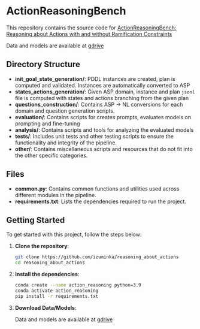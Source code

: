 
# ActionReasoningBench
This repository contains the source code for [ActionReasoningBench: Reasoning about Actions with and without Ramification Constraints](https://arxiv.org/pdf/2406.04046)

Data and models are available at [gdrive](https://drive.google.com/drive/folders/1HzDsG9_xS6u0Kb60-aVexIi7JTt12Ih6?usp=sharing)

## Directory Structure 
- **init_goal_state_generation/**: PDDL instances are created, plan is computed and validated. Instances are automatically converted to ASP
- **states_actions_generation/**: Given ASP domain, instance and plan `jsonl` file is computed with states and actions branching from the given plan
- **questions_construction/**: Contains ASP -> NL conversions for each domain and question generation scripts.
- **evaluation/**: Contains scripts for creates prompts, evaluates models on prompting and fine-tuning
- **analysis/**: Contains scripts and tools for analyzing the evaluated models
- **tests/**: Includes unit tests and other testing scripts to ensure the functionality and integrity of the pipeline.
- **other/**: Contains miscellaneous scripts and resources that do not fit into the other specific categories.

## Files
- **common.py**: Contains common functions and utilities used across different modules in the pipeline.
- **requirements.txt**: Lists the dependencies required to run the project.

## Getting Started

To get started with this project, follow the steps below:

1. **Clone the repository**:
   ```bash
   git clone https://github.com/izuminka/reasoning_about_actions
   cd reasoning_about_actions
   ```
2. **Install the dependencies**:
   ```bash
   conda create --name action_reasoning python=3.9
   conda activate action_reasoning
   pip install -r requirements.txt
   ```
3. **Download Data/Models**:
   
   Data and models are available at [gdrive](https://drive.google.com/drive/folders/1HzDsG9_xS6u0Kb60-aVexIi7JTt12Ih6?usp=sharing)
